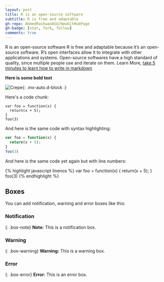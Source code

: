 ```yaml
---
layout: post
title: R is an open-source software
subtitle: R is free and adaptable
gh-repo: AhmedRashwanASU/NewGitHubPage
gh-badge: [star, fork, follow]
comments: true
---
```


R is an open-source software
R is free and adaptable because it’s an open-source software. R’s open interfaces allow it to integrate with other applications and systems. Open-source softwares have a high standard of quality, since multiple people use and iterate on them. Learn More, [take 5 minutes to learn how to write in markdown](https://markdowntutorial.com/) 

**Here is some bold text**


![Crepe](https://s3-media3.fl.yelpcdn.com/bphoto/cQ1Yoa75m2yUFFbY2xwuqw/348s.jpg){: .mx-auto.d-block :}

Here's a code chunk:

~~~
var foo = function(x) {
  return(x + 5);
}
foo(3)
~~~

And here is the same code with syntax highlighting:

```javascript
var foo = function(x) {
  return(x + 5);
}
foo(3)
```

And here is the same code yet again but with line numbers:

{% highlight javascript linenos %}
var foo = function(x) {
  return(x + 5);
}
foo(3)
{% endhighlight %}

## Boxes
You can add notification, warning and error boxes like this:

### Notification

{: .box-note}
**Note:** This is a notification box.

### Warning

{: .box-warning}
**Warning:** This is a warning box.

### Error

{: .box-error}
**Error:** This is an error box.
